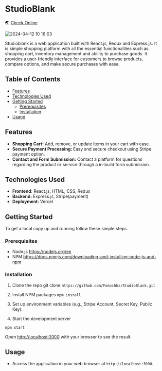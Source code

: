 # StudioBlank
🌏 [Check Online](https://studio-blank.vercel.app)

![2024-04-12 10 16 03](https://github.com/Fomachka/StudioBlank/assets/47694895/672afe8f-472a-4c81-a176-0ede1c5cdfc3)


Studioblank is a web application built with React.js, Redux and Express.js. It is simple shopping platform with all the essential functionalities such as shopping cart, inventory management and ability to purchase goods. It provides a user-friendly interface for customers to browse products, compare options, and make secure purchases with ease.
 
## Table of Contents

- [Features](#features)
- [Technologies Used](#technologies-used)
- [Getting Started](#getting-started)
  - [Prerequisites](#prerequisites)
  - [Installation](#installation)
- [Usage](#usage)

## Features

- **Shopping Cart:** Add, remove, or update items in your cart with ease.
- **Secure Payment Processing:** Easy and secure checkout using Stripe payment option.
- **Contact and Form Submission:** Contact a platform for questions regarding the product or service through a in-build form submission.

## Technologies Used

- **Frontend:** React.js, HTML, CSS, Redux
- **Backend:** Express.js, Stripe(payment)
- **Deployment:** Vercel

## Getting Started

To get a local copy up and running follow these simple steps.

### Prerequisites

- Node.js https://nodejs.org/en
- NPM https://docs.npmjs.com/downloading-and-installing-node-js-and-npm

### Installation

1. Clone the repo
git clone ```https://github.com/Fomachka/StudioBlank.git```

2. Install NPM packages
```npm install```

3. Set up environment variables (e.g., Stripe Account, Secret Key, Public Key).

4. Start the development server

```bash
npm start
```

Open [http://localhost:3000](http://localhost:3000) with your browser to see the result.

## Usage

- Access the application in your web browser at `http://localhost:3000`.
